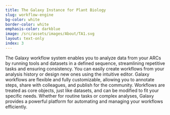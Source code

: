 ```yaml
---
title: The Galaxy Instance for Plant Biology
slug: workflow-engine 
bg-color: white
border-color: white
emphasis-color: darkblue
image: /src/assets/images/About/TA1.svg
layout: text-only
index: 3
---
```


The Galaxy workflow system enables you to analyze data from your ARCs by running tools and datasets in a defined sequence, streamlining repetitive tasks and ensuring consistency.
You can easily create workflows from your analysis history or design new ones using the intuitive editor.
Galaxy workflows are flexible and fully customizable, allowing you to annotate steps, share with colleagues, and publish for the community.
Workflows are treated as core objects, just like datasets, and can be modified to fit your specific needs.
Whether for routine tasks or complex analyses, Galaxy provides a powerful platform for automating and managing your workflows efficiently.